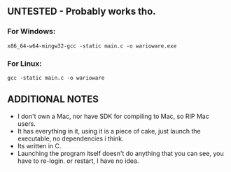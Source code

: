 
## UNTESTED - Probably works tho.
### For Windows:
    x86_64-w64-mingw32-gcc -static main.c -o warioware.exe
### For Linux:
    gcc -static main.c -o warioware
## ADDITIONAL NOTES
 - I don't own a Mac, nor have SDK for compiling to Mac, so RIP Mac
   users.
 - It has everything in it, using it is a piece of cake, just
   launch the executable, no dependencies i think.
 - Its written in C.
 - Launching the program itself doesn't do anything that you can see,
   you have to re-login. or restart, I have no idea.


